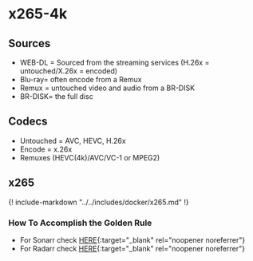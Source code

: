 # x265-4k

## Sources

- WEB-DL = Sourced from the streaming services (H.26x = untouched/X.26x = encoded)
- Blu-ray= often encode from a Remux
- Remux = untouched video and audio from a BR-DISK
- BR-DISK= the full disc

## Codecs

- Untouched = AVC, HEVC, H.26x
- Encode = x.26x
- Remuxes (HEVC(4k)/AVC/VC-1 or MPEG2)

## x265

{! include-markdown "../../includes/docker/x265.md" !}

### How To Accomplish the Golden Rule

- For Sonarr check [HERE](/Sonarr/sonarr-collection-of-custom-formats/#golden-rule){:target="\_blank" rel="noopener noreferrer"}
- For Radarr check [HERE](/Radarr/Radarr-collection-of-custom-formats/#x265-hd){:target="\_blank" rel="noopener noreferrer"}
